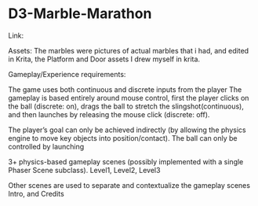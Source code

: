 # D3-Marble-Marathon

Link:



Assets:
The marbles were pictures of actual marbles that i had, and edited in Krita,
the Platform and Door assets I drew myself in krita.


Gameplay/Experience requirements:

The game uses both continuous and discrete inputs from the player
The gameplay is based entirely around mouse control, first the player clicks on the ball (discrete: on), drags the ball to stretch the slingshot(continuous), and then launches by releasing the mouse click (discrete: off).

The player’s goal can only be achieved indirectly (by allowing the physics engine to move key objects into position/contact).
The ball can only be controlled by launching

3+ physics-based gameplay scenes (possibly implemented with a single Phaser Scene subclass).
Level1, Level2, Level3

Other scenes are used to separate and contextualize the gameplay scenes
Intro, and Credits